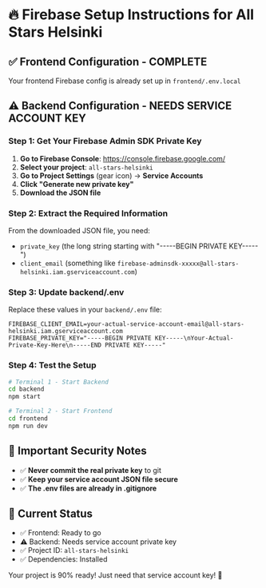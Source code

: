 # 🔥 Firebase Setup Instructions for All Stars Helsinki

## ✅ Frontend Configuration - COMPLETE

Your frontend Firebase config is already set up in `frontend/.env.local`

## ⚠️ Backend Configuration - NEEDS SERVICE ACCOUNT KEY

### Step 1: Get Your Firebase Admin SDK Private Key

1. **Go to Firebase Console**: https://console.firebase.google.com/
2. **Select your project**: `all-stars-helsinki`
3. **Go to Project Settings** (gear icon) → **Service Accounts**
4. **Click "Generate new private key"**
5. **Download the JSON file**

### Step 2: Extract the Required Information

From the downloaded JSON file, you need:

- `private_key` (the long string starting with "-----BEGIN PRIVATE KEY-----")
- `client_email` (something like `firebase-adminsdk-xxxxx@all-stars-helsinki.iam.gserviceaccount.com`)

### Step 3: Update backend/.env

Replace these values in your `backend/.env` file:

```env
FIREBASE_CLIENT_EMAIL=your-actual-service-account-email@all-stars-helsinki.iam.gserviceaccount.com
FIREBASE_PRIVATE_KEY="-----BEGIN PRIVATE KEY-----\nYour-Actual-Private-Key-Here\n-----END PRIVATE KEY-----"
```

### Step 4: Test the Setup

```bash
# Terminal 1 - Start Backend
cd backend
npm start

# Terminal 2 - Start Frontend
cd frontend
npm run dev
```

## 🚨 Important Security Notes

- ✅ **Never commit the real private key** to git
- ✅ **Keep your service account JSON file secure**
- ✅ **The .env files are already in .gitignore**

## 🔧 Current Status

- ✅ Frontend: Ready to go
- ⚠️ Backend: Needs service account private key
- ✅ Project ID: `all-stars-helsinki`
- ✅ Dependencies: Installed

Your project is 90% ready! Just need that service account key! 🚀
